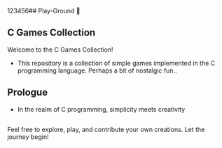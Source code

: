 123456## Play-Ground 🤫

## C Games Collection

Welcome to the C Games Collection! 
- This repository is a collection of simple games implemented in the C programming language. Perhaps a bit of nostalgic fun..

## Prologue

- In the realm of C programming, simplicity meets creativity
  
##

Feel free to explore, play, and contribute your own creations. Let the journey begin!

